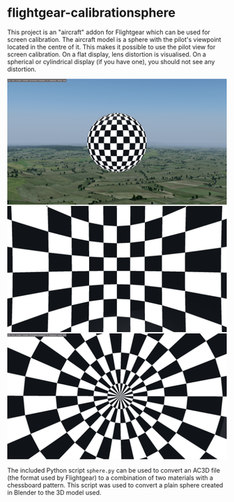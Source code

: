 # flightgear-calibrationsphere

This project is an "aircraft" addon for Flightgear which can be used for screen calibration. The aircraft model is a sphere with the pilot's viewpoint located in the centre of it. This makes it possible to use the pilot view for screen calibration. On a flat display, lens distortion is visualised. On a spherical or cylindrical display (if you have one), you should not see any distortion.

<div align="center">
<img src="https://raw.githubusercontent.com/viktorradnai/flightgear-calibrationsphere/master/Splash/screenshot1.png" width="600">
<img src="https://raw.githubusercontent.com/viktorradnai/flightgear-calibrationsphere/master/Splash/example1.png" width="600">
<img src="https://raw.githubusercontent.com/viktorradnai/flightgear-calibrationsphere/master/Splash/example2.png" width="600">
</div>

The included Python script `sphere.py` can be used to convert an AC3D file (the format used by Flightgear) to a combination of two materials with a chessboard pattern. This script was used to convert a plain sphere created in Blender to the 3D model used.
